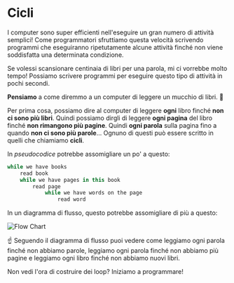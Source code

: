 # Cicli

I computer sono super efficienti nell'eseguire un gran numero di attività semplici! Come programmatori sfruttiamo questa velocità scrivendo programmi che eseguiranno ripetutamente alcune attività finché non viene soddisfatta una determinata condizione.

Se volessi scansionare centinaia di libri per una parola, mi ci vorrebbe molto tempo! Possiamo scrivere programmi per eseguire questo tipo di attività in pochi secondi.

**Pensiamo** a come diremmo a un computer di leggere un mucchio di libri. 🤔

Per prima cosa, possiamo dire al computer di leggere **ogni** libro finché **non ci sono più libri**. Quindi possiamo dirgli di leggere **ogni pagina** del libro finché **non rimangono più pagine**. Quindi **ogni parola** sulla pagina fino a quando **non ci sono più parole**... Ognuno di questi può essere scritto in quelli che chiamiamo **cicli**.

In _pseudocodice_ potrebbe assomigliare un po' a questo:

```js
while we have books
    read book
    while we have pages in this book
        read page
            while we have words on the page
                read word
```

In un diagramma di flusso, questo potrebbe assomigliare di più a questo:

![Flow Chart](https://res.cloudinary.com/divzjiip8/image/upload/c_scale,w_650/v1580950893/Frame_1_-_2020-02-05T200130.096_q7wgaw.png)

☝️ Seguendo il diagramma di flusso puoi vedere come leggiamo ogni parola finché non abbiamo parole, leggiamo ogni parola finché non abbiamo più pagine e leggiamo ogni libro finché non abbiamo nuovi libri.

Non vedi l'ora di costruire dei loop? Iniziamo a programmare!
